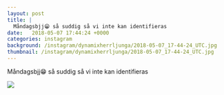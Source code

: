 ```yaml
---
layout: post
title: |
  Måndagsbjj😁 så suddig så vi inte kan identifieras 
date:   2018-05-07 17:44:24 +0000
categories: instagram
background: /instagram/dynamixherrljunga/2018-05-07_17-44-24_UTC.jpg
thumbnail: /instagram/dynamixherrljunga/2018-05-07_17-44-24_UTC.jpg
---
```

Måndagsbjj😁 så suddig så vi inte kan identifieras 



<img src='/www-dynamix-herrljunga/instagram/dynamixherrljunga/2018-05-07_17-44-24_UTC.jpg' class='img-fluid' />
